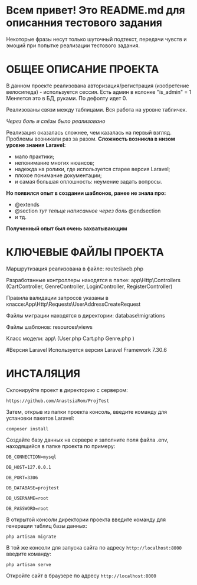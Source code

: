 # Всем привет! Это README.md для описанния тестового задания
 Некоторые фразы несут только шуточный подтекст, передачи чувств и эмоций при попытке реализации тестового задания. 
# ОБЩЕЕ ОПИСАНИЕ ПРОЕКТА

В данном проекте реализована авторизация/регистрация (изобретение велосипеда) - используется сессия.
Есть админ в колонке "is_admin" = 1
Меняется это в БД, руками. По дефолту идет 0.

Реализованы связи между таблицами.
Вся работа на уровне табличек.

_Через боль и слёзы было реализовано_

Реализация оказалась сложнее, чем казалась на первый взгляд. Проблемы возникали раз за разом. 
**Сложность возникла в низом уровне знания Laravel:**
- мало практики;
- непонимание многих нюансов;
- надежда на ролики, где используется старее версия Laravel;
- плохое понимание документации;
- и самая большая оплошность: неумение задать вопросы.

**Но появился опыт в создании шаблонов, ранее не знала про:**
- @extends
- @section _тут тельце написанное через боль_ @endsection
- и тд.

**Полученный опыт был очень захватывающим**

# КЛЮЧЕВЫЕ ФАЙЛЫ ПРОЕКТА

Маршрутизация реализована в файле: routes\web.php

Разработанные контроллеры находятся в папке: app\Http\Controllers
(CartController, GenreController, LoginController, RegisterController)

Правила валидации запросов указаны в классе:App\Http\Requests\UserAddressCreateRequest

Файлы миграции находятся в директории: database\migrations

Файлы шаблонов: resources\views

Класс модели: app\ (User.php Cart.php Genre.php )

#Версия Laravel
Используется версия
Laravel Framework 7.30.6

# ИНСТАЛЯЦИЯ

Склонируйте проект в директорию с сервером:

`https://github.com/AnastsiaRom/ProjTest`

Затем, открыв из папки проекта консоль, введите команду для установки пакетов Laravel:

`composer install`

Создайте базу данных на сервере и заполните поля файла .env, находящийся в папке проекта по примеру:

`DB_CONNECTION=mysql`

`DB_HOST=127.0.0.1`

`DB_PORT=3306`

`DB_DATABASE=projtest`

`DB_USERNAME=root`

`DB_PASSWORD=root`

В открытой консоли директории проекта введите команду для генерации таблиц базы данных:

`php artisan migrate`

В той же консоли для запуска сайта по адресу `http://localhost:8000` введите команду:

`php artisan serve`

Откройте сайт в браузере по адресу  `http://localhost:8000`

